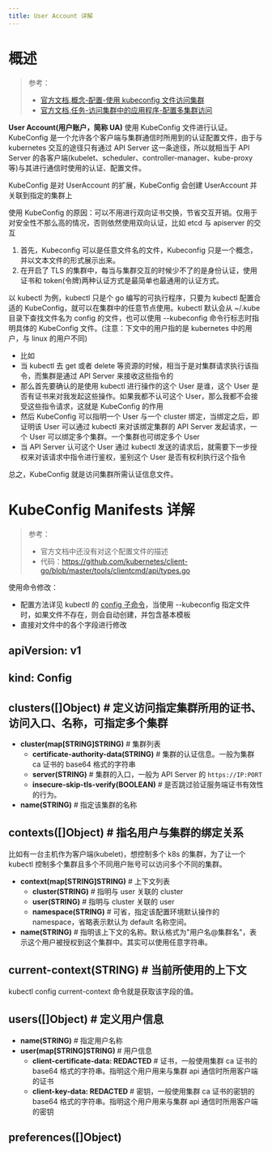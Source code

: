 ```yaml
---
title: User Account 详解
---
```


# 概述

> 参考：
>
> - [官方文档,概念-配置-使用 kubeconfig 文件访问集群](https://kubernetes.io/docs/concepts/configuration/organize-cluster-access-kubeconfig/)
> - [官方文档,任务-访问集群中的应用程序-配置多集群访问](https://kubernetes.io/docs/tasks/access-application-cluster/configure-access-multiple-clusters/)

**User Account(用户账户，简称 UA)** 使用 KubeConfig 文件进行认证。KubeConfig 是一个允许各个客户端与集群通信时所用到的认证配置文件，由于与 kubernetes 交互的途径只有通过 API Server 这一条途径，所以就相当于 API Server 的各客户端(kubelet、scheduler、controller-manager、kube-proxy 等)与其进行通信时使用的认证、配置文件。

KubeConfig 是对 UserAccount 的扩展，KubeConfig 会创建 UserAccount 并关联到指定的集群上

使用 KubeConfig 的原因：可以不用进行双向证书交换，节省交互开销。仅用于对安全性不那么高的情况，否则依然使用双向认证，比如 etcd 与 apiserver 的交互

1. 首先，Kubeconfig 可以是任意文件名的文件，Kubeconfig 只是一个概念，并以文本文件的形式展示出来。
2. 在开启了 TLS 的集群中，每当与集群交互的时候少不了的是身份认证，使用证书和 token(令牌)两种认证方式是最简单也最通用的认证方式。

以 kubectl 为例，kubectl 只是个 go 编写的可执行程序，只要为 kubectl 配置合适的 KubeConfig，就可以在集群中的任意节点使用。kubectl 默认会从 ~/.kube 目录下查找文件名为 config 的文件，也可以使用 --kubeconfig 命令行标志时指明具体的 KubeConfig 文件。(注意：下文中的用户指的是 kubernetes 中的用户，与 linux 的用户不同)

- 比如
- 当 kubectl 去 get 或者 delete 等资源的时候，相当于是对集群请求执行该指令，而集群是通过 API Server 来接收这些指令的
- 那么首先要确认的是使用 kubectl 进行操作的这个 User 是谁，这个 User 是否有证书来对我发起这些操作。如果我都不认可这个 User，那么我都不会接受这些指令请求，这就是 KubeConfig 的作用
- 然后 KubeConfig 可以指明一个 User 与一个 cluster 绑定，当绑定之后，即证明该 User 可以通过 kubectl 来对该绑定集群的 API Server 发起请求，一个 User 可以绑定多个集群。一个集群也可绑定多个 User
- 当 API Server 认可这个 User 通过 kubectl 发送的请求后，就需要下一步授权来对该请求中指令进行鉴权，鉴别这个 User 是否有权利执行这个指令

总之，KubeConfig 就是访问集群所需认证信息文件。

# KubeConfig Manifests 详解

> 参考：
>
> - 官方文档中还没有对这个配置文件的描述
> - 代码：<https://github.com/kubernetes/client-go/blob/master/tools/clientcmd/api/types.go>

使用命令修改：

- 配置方法详见 kubectl 的 [config 子命令](/docs/10.云原生/2.3.Kubernetes%20容器编排系统/Kubernetes%20管理/kubectl%20命令行工具/config%20子命令.md)，当使用 --kubeconfig 指定文件时，如果文件不存在，则会自动创建，并包含基本模板
- 直接对文件中的各个字段进行修改

## apiVersion: v1

## kind: Config

## clusters([]Object) # 定义访问指定集群所用的证书、访问入口、名称，可指定多个集群

- **cluster(map\[STRING]STRING)** # 集群列表
  - **certificate-authority-data(STRING)** # 集群的认证信息。一般为集群 ca 证书的 base64 格式的字符串
  - **server(STRING)** # 集群的入口，一般为 API Server 的 `https://IP:PORT`
  - **insecure-skip-tls-verify(BOOLEAN)** # 是否跳过验证服务端证书有效性的行为。
- **name(STRING)** # 指定该集群的名称

## contexts([]Object) # 指名用户与集群的绑定关系

比如有一台主机作为客户端(kubelet)，想控制多个 k8s 的集群，为了让一个 kubectl 控制多个集群且多个不同用户账号可以访问多个不同的集群。

- **context(map\[STRING]STRING)** # 上下文列表
  - **cluster(STRING)** # 指明与 user 关联的 cluster
  - **user(STRING)** # 指明与 cluster 关联的 user
  - **namespace(STRING)** # 可省，指定该配置环境默认操作的 namespace，省略表示默认为 default 名称空间。
- **name(STRING)** # 指明该上下文的名称。默认格式为"用户名@集群名"，表示这个用户被授权到这个集群中。其实可以使用任意字符串。

## current-context(STRING) # 当前所使用的上下文

kubectl config current-context 命令就是获取该字段的值。

## users([]Object) # 定义用户信息

- **name(STRING)** # 指定用户名称
- **user(map\[STRING]STRING)** # 用户信息
  - **client-certificate-data: REDACTED** # 证书，一般使用集群 ca 证书的 base64 格式的字符串。指明这个用户用来与集群 api 通信时所用客户端的证书
  - **client-key-data: REDACTED** # 密钥，一般使用集群 ca 证书的密钥的 base64 格式的字符串。指明这个用户用来与集群 api 通信时所用客户端的密钥

## preferences([]Object)
